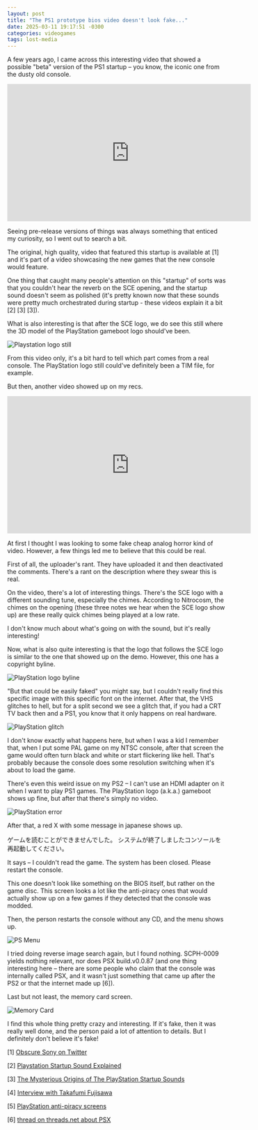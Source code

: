 ```yaml
---
layout: post
title: "The PS1 prototype bios video doesn't look fake..."
date: 2025-03-11 19:17:51 -0300
categories: videogames
tags: lost-media
---
```


A few years ago, I came across this interesting video that showed a possible
"beta" version of the PS1 startup – you know, the iconic one from the dusty old console.

<iframe width="560" height="315" src="https://www.youtube.com/embed/vRThYTSy6s4?si=BxPM1r6NYzhP9fSl" title="YouTube video player" frameborder="0" allow="accelerometer; autoplay; clipboard-write; encrypted-media; gyroscope; picture-in-picture; web-share" referrerpolicy="strict-origin-when-cross-origin" allowfullscreen></iframe>

Seeing pre-release versions of things was always something that enticed my curiosity, so I went out to search a bit. 

The original, high quality, video that featured this startup is available at [1] and it's part of a video showcasing the new games 
that the new console would feature. 

One thing that caught many people's attention on this "startup" of sorts was that you couldn't hear the reverb on the SCE opening, and the
startup sound doesn't seem as polished (it's pretty known now that these sounds were pretty much orchestrated during startup - these 
videos explain it a bit [2] [3] [3]). 

What is also interesting is that after the SCE logo, we do see this still where the 3D model of the PlayStation gameboot logo should've been.

![Playstation logo still](/assets/img/playstation1.png)

From this video only, it's a bit hard to tell which part comes from a real console. The PlayStation logo still could've definitely been a
TIM file, for example. 

But then, another video showed up on my recs. 

<iframe width="560" height="315" src="https://www.youtube.com/embed/b2s0adIqCAQ?si=u26Lm8fIY3kB5mBF" title="YouTube video player" frameborder="0" allow="accelerometer; autoplay; clipboard-write; encrypted-media; gyroscope; picture-in-picture; web-share" referrerpolicy="strict-origin-when-cross-origin" allowfullscreen></iframe>

At first I thought I was looking to some fake cheap analog horror kind of video. However, a few things led me to believe that this could be real. 

First of all, the uploader's rant. They have uploaded it and then deactivated the comments. There's a rant on the description where they swear
this is real. 

On the video, there's a lot of interesting things. There's the SCE logo with a different sounding tune, especially the chimes. 
According to Nitrocosm, the chimes on the opening (these three notes we hear when the SCE logo show up) are these really quick chimes 
being played at a low rate. 

I don't know much about what's going on with the sound, but it's really interesting!

Now, what is also quite interesting is that the logo that follows the SCE logo is similar to the one that showed up on the demo. However,
this one has a copyright byline. 

![PlayStation logo byline](/assets/img/playstationbyline.png)

"But that could be easily faked" you might say, but I couldn't really find this specific image with this specific font on the internet. 
After that, the VHS glitches to hell, but for a split second we see a glitch that, if you had a CRT TV back then and a PS1, you know that it only
happens on real hardware.

![PlayStation glitch](/assets/img/psglitch.png)

I don't know exactly what happens here, but when I was a kid I remember that, when I put some PAL game on my NTSC console, after that screen
the game would often turn black and white or start flickering like hell. That's probably because the console does some resolution switching
when it's about to load the game. 

There's even this weird issue on my PS2 – I can't use an HDMI adapter on it when I want to play PS1 games. The PlayStation logo (a.k.a.) gameboot
shows up fine, but after that there's simply no video.

![PlayStation error](/assets/img/pserror.png)

After that, a red X with some message in japanese shows up. 

ゲームを読むことができませんでした。
システムが終了しましたコンソールを再起動してください。

It says – I couldn't read the game. The system has been closed. Please restart the console.

This one doesn't look like something on the BIOS itself, but rather on the game disc. 
This screen looks a lot like the anti-piracy ones that would actually show up on a few games if they detected that the console was modded.

Then, the person restarts the console without any CD, and the menu shows up.

![PS Menu](/assets/img/psmenu.png)

I tried doing reverse image search again, but I found nothing. SCPH-0009 yields nothing relevant, nor does PSX build.v0.0.87 (and one thing
interesting here – there are some people who claim that the console was internally called PSX, and it wasn't just something that came up after
the PS2 or that the internet made up [6]).

Last but not least, the memory card screen.

![Memory Card](/assets/img/memorycard.png)

I find this whole thing pretty crazy and interesting. If it's fake, then it was really well done, and the person paid a lot of attention to
details. But I definitely don't believe it's fake!

[1] [Obscure Sony on Twitter](https://x.com/ObsoleteSony/status/1814601145412636979)

[2] [Playstation Startup Sound Explained](https://www.youtube.com/watch?v=lkSd30d7JzM)

[3] [The Mysterious Origins of The PlayStation Startup Sounds](https://www.youtube.com/watch?v=Wsb5F6XpmjE&t=219s)

[4] [Interview with Takafumi Fujisawa](https://web.archive.org/web/20230225195527/simonzinzovski.com/interview-with-takafumi-fujisawa)

[5] [PlayStation anti-piracy screens](https://tcrf.net/The_Cutting_Room_Floor:Common_Things#PlayStation)

[6] [thread on threads.net about PSX](https://www.threads.net/@thezaius/post/DEbBpcaOGOz?xmt=AQGzzWfr549KVJfY92wfc-ih2vb_FH2cDpsh_cDEgNT1fA)
